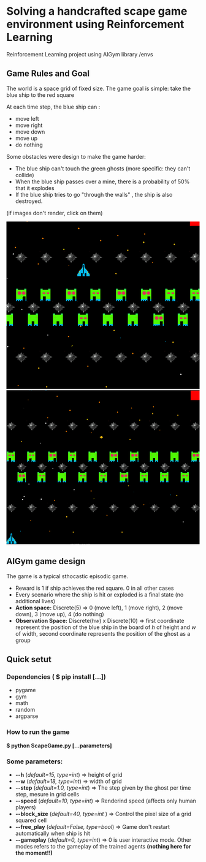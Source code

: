 #  Solving a handcrafted scape game environment using Reinforcement Learning

Reinforcement Learning project using AIGym library /envs


## Game Rules and Goal

The world is a space grid of fixed size. The game goal is simple: take the blue ship to the red square

At each time step, the blue ship can :

- move left 
- move right
- move down
- move up
- do nothing

Some obstacles were design to make the game harder: 

 - The blue ship can't touch the green ghosts (more specific: they can't collide)
 - When the blue ship passes over a mine, there is a probability of 50% that it explodes
 - If the blue ship tries to go "through the walls" , the ship is also destroyed.

(if images don't render, click on them)

![Ghost Movements and Game Goal](./images/popo3.gif)
![Ship Movements](./images/popo.gif)

## AIGym game design

 The game is a typical sthocastic episodic game. 

- Reward is 1 if ship achieves the red square. 0 in all other cases
- Every scenario where the ship is hit or exploded is a final state (no additional lives)
- **Action space:** Discrete(5) => 0 (move left), 1 (move right), 2 (move down), 3 (move up), 4 (do nothing)
- **Observation Space:**  Discrete(*hw*) x Discrete(10) => first coordinate represent the position of the blue ship in the board of *h* of height and *w* of width, second coordinate represents the position of the ghost as a group

## Quick setut 

### Dependencies ( $ pip install [...])
 
 - pygame
 - gym
 - math
 - random
 - argparse

### How to run the game

   **$ python ScapeGame.py [...parameters]**

### Some parameters:

 - **--h** (*default=15, type=int*)                     => height of grid        
 - **--w** (*default=18, type=int*)                     => width of grid
 - **--step** (*default=1.0, type=int*)                 => The step given by the ghost per time step, mesure in grid cells
 - **--speed** (*default=10, type=int*)                 => Renderind speed (affects only human players)
 - **--block_size** (*default=40, type=int* )           => Control the pixel size of a grid squared cell 
 - **--free_play** (*default=False, type=bool*)         => Game don't restart automatically when ship is hit 
 - **--gameplay** (*default=0, type=int*)               => 0 is user interactive mode. Other modes refers to the gameplay of the trained agents   **(nothing here for the moment!!)**